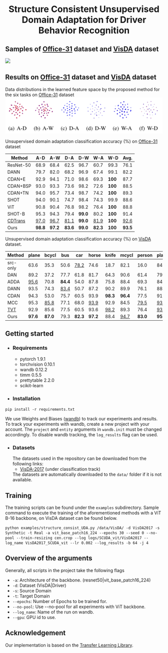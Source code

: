 # <div align="center">Structure Consistent Unsupervised Domain Adaptation for Driver Behavior Recognition</div>

## Samples of [Office-31](https://faculty.cc.gatech.edu/~judy/domainadapt/) dataset and [VisDA](https://ai.bu.edu/visda-2017/) dataset
<img src="[assets/office31visda1.png](https://github.com/seizetheday00/Structure_consist_UDA/blob/main/assets/office31visda1.png
)">

## Results on [Office-31](https://faculty.cc.gatech.edu/~judy/domainadapt/) dataset and [VisDA](https://ai.bu.edu/visda-2017/) dataset
Data distributions in the learned feature space by the proposed method for the six tasks on [Office-31](https://faculty.cc.gatech.edu/~judy/domainadapt/) dataset
<img src="assets/tsne.png">


Unsupervised domain adaptation classification accuracy (%) on [Office-31](https://faculty.cc.gatech.edu/~judy/domainadapt/) dataset

| Method                      | A-D      | A-W         | D-A         | D-W      | W-A         | W-D     | Avg.        |
| --------------------------- | -------- | ----------- | ----------- | -------- | ----------- | ------- | ----------- |
| ResNet-50                   | 68.9     | 68.4        | 62.5        | 96.7     | 60.7        | 99.3    | 76.1        |
| DANN                        | 79.7     | 82.0        | 68.2        | 96.9     | 67.4        | 99.1    | 82.2        |
| CDAN+E                      | 92.9     | 94.1        | 71.0        | 98.6     | 69.3        | **100** | 87.7        |
| CDAN+BSP                    | 93.0     | 93.3        | 73.6        | 98.2     | 72.6        | **100** | 88.5        |
| CDAN+TN                     | 94.0     | 95.7        | 73.4        | 98.7     | 74.2        | **100** | 89.3        |
| SHOT                        | 94.0     | 90.1        | 74.7        | 98.4     | 74.3        | 99.9    | 88.6        |
| ViT                         | 90.8     | 90.4        | 76.8        | 98.2     | 76.4        | **100** | 88.8        |
| SHOT-B                      | 95.3     | 94.3        | 79.4        | **99.0** | 80.2        | **100** | 91.4        |
| [CDTrans](https://github.com/CDTrans/CDTrans) | <u>97.0  | <u>96.7</u> | <u>81.1</u> | **99.0** | <u>81.9</u> | **100** | <u>92.6</u> |
| Ours                        | **98.8** | **97.2**    | **83.6**      | **99.0** | **82.3**      | **100** | **93.5**    |

Unsupervised domain adaptation classification accuracy (%) on [VisDA](https://ai.bu.edu/visda-2017/) dataset.

| Method           | **plane**     | bcycl | bus  | car  | horse       | knife       | mcycl | person | plant | sktbrd | train | truck       | Avg.        |
| ------------------ | ------------- | -------------- | ------------- | ------------- | -------------- | -------------- | -------------- | --------------- | -------------- | --------------- | -------------- | -------------- | ------------- |
| src-only           | 63.6          | 35.3           | 50.6          | <u>78.2</u> | 74.6           | 18.7           | 82.1           | 16.0            | 84.2           | 35.5            | 77.4           | 4.7            | 56.9          |
| DAN                | 89.2          | 37.2           | 77.7          | 61.8          | 81.7           | 64.3           | 90.6           | 61.4            | 79.9           | 37.7            | 88.1           | 27.4           | 67.2          |
| ADDA               | <u>95.6</u> | 70.8           | **84.4**    | 54.0          | 87.8           | 75.8           | 88.4           | 69.3            | 84.1           | 86.2            | 85.0           | 48.0           | 74.3          |
| DANN               | 93.5          | 74.3           | <u>83.4</u> | 50.7          | 87.2           | 90.2           | 89.9           | 76.1            | 88.1           | 91.4            | 89.7           | 39.8           | 74.9          |
| CDAN               | 94.3          | 53.0           | 75.7          | 60.5          | 93.9           | **98.3**    | **96.4** | 77.5            | 91.6           | 81.8            | 87.4           | 45.2           | 79.6          |
| MCC                | 95.3          | <u>85.8</u> | 77.1          | 68.0          | <u>93.9</u> | 92.9           | 84.5           | <u>79.5</u> | <u>93.6</u>    | <u>93.7</u> | 85.3           | <u>53.8</u> | 80.4          |
| [TVT](https://github.com/uta-smile/TVT) | 92.9          | 85.6           | 77.5          | 60.5          | 93.6           | <u>98.2</u> | 89.3           | 76.4            | <u>93.6</u> | 92.0            | <u>91.7</u> | **55.7** | <u>83.9</u> |
| Ours               | **97.6**    | **87.0** | 79.3          | **82.3**    | **97.2** | 88.4           | <u>94.7</u> | **83.0** | **95.6** | **97.8** | **92.2** | 52.8           | **87.3** |


## Getting started

* ### Requirements
	<ul>
	<li>pytorch 1.9.1</li>
	<li>torchvision 0.10.1</li>
	<li>wandb 0.12.2</li>
	<li>timm 0.5.5</li>
	<li>prettytable 2.2.0</li>
	<li> scikit-learn </li>
	</ul>
* ### Installation
```
pip install -r requirements.txt
```
We use Weights and Biases ([wandb](https://wandb.ai/site)) to track our experiments and results. To track your experiments with wandb, create a new project with your account. The ```project``` and ```entity``` arguments in ```wandb.init``` must be changed accordingly. To disable wandb tracking, the ```log_results``` flag can be used. 

* ### Datasets
   The datasets used in the repository can be downloaded from the following links:
	   <ul>
	   <li>[VisDA-2017](https://github.com/VisionLearningGroup/taskcv-2017-public) (under classification track)</li>
	   </ul>
	The datasets are automatically downloaded to the ```data/``` folder if it is not available.
## Training
The training scripts can be found under the `examples` subdirectory. 
Sample command to execute the training of the aforementioned methods with a ViT B-16 backbone,  on VisDA dataset can be found below. 
```
python examples/structure_consist_UDA.py /data/VisDA/ -d VisDA2017 -s Synthetic -t Real -a vit_base_patch16_224 --epochs 30 --seed 0 --no-pool --train-resizing cen.crop --log logs/SCUDA_vit/VisDA2017 --log_name VisDA2017_SCUDA_vit --lr 0.002 --log_results -b 64 -j 4
```

## Overview of the arguments
Generally, all scripts in the project take the following flags
- `-a`: Architecture of the backbone. (resnet50|vit_base_patch16_224)
- `-d`: Dataset (VisDA|Driver) 
- `-s`: Source Domain
- `-t`: Target Domain
- `--epochs`: Number of Epochs to be trained for.
- `--no-pool`: Use --no-pool for all experiments with ViT backbone.
- `--log_name`: Name of the run on wandb.
- `--gpu`: GPU id to use.

## Acknowledgement
Our implementation is based on the [Transfer Learning Library](https://github.com/thuml/Transfer-Learning-Library).

